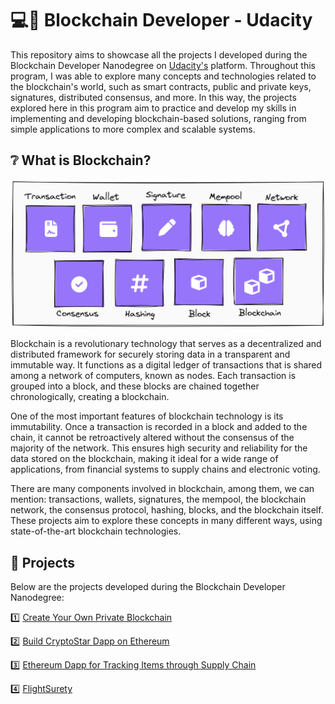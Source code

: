 # 💻🔗 Blockchain Developer - Udacity 

This repository aims to showcase all the projects I developed during the Blockchain Developer Nanodegree on [Udacity's](udacity.com) platform. Throughout this program, I was able to explore many concepts and technologies related to the blockchain's world, such as smart contracts, public and private keys, signatures, distributed consensus, and more. In this way, the projects explored here in this program aim to practice and develop my skills in implementing and developing blockchain-based solutions, ranging from simple applications to more complex and scalable systems.

## ❔ What is Blockchain? 

![big_picture](./img/blockchain_big_picture.png)

Blockchain is a revolutionary technology that serves as a decentralized and distributed framework for securely storing data in a transparent and immutable way. It functions as a digital ledger of transactions that is shared among a network of computers, known as nodes. Each transaction is grouped into a block, and these blocks are chained together chronologically, creating a blockchain.

One of the most important features of blockchain technology is its immutability. Once a transaction is recorded in a block and added to the chain, it cannot be retroactively altered without the consensus of the majority of the network. This ensures high security and reliability for the data stored on the blockchain, making it ideal for a wide range of applications, from financial systems to supply chains and electronic voting.

There are many components involved in blockchain, among them, we can mention: transactions, wallets, signatures, the mempool, the blockchain network, the consensus protocol, hashing, blocks, and the blockchain itself. These projects aim to explore these concepts in many different ways, using state-of-the-art blockchain technologies.

## 📂 Projects

Below are the projects developed during the Blockchain Developer Nanodegree:

1️⃣ [ Create Your Own Private Blockchain](https://github.com/marianabritoazevedo/blockchain_udacity/tree/main/project1)

2️⃣ [ Build CryptoStar Dapp on Ethereum]()

3️⃣ [ Ethereum Dapp for Tracking Items through Supply Chain]()

4️⃣ [ FlightSurety]()